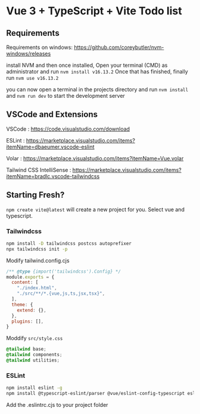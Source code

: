 # Vue 3 + TypeScript + Vite Todo list

## Requirements

Requirements on windows: https://github.com/coreybutler/nvm-windows/releases

install NVM and then once installed, Open your terminal (CMD) as administrator and run `nvm install v16.13.2`
Once that has finished, finally run `nvm use v16.13.2`

you can now open a terminal in the projects directory and run `nvm install` and `nvm run dev` to start the development server

## VSCode and Extensions

VSCode : https://code.visualstudio.com/download

ESLint : https://marketplace.visualstudio.com/items?itemName=dbaeumer.vscode-eslint

Volar : https://marketplace.visualstudio.com/items?itemName=Vue.volar

Tailwind CSS IntelliSense : https://marketplace.visualstudio.com/items?itemName=bradlc.vscode-tailwindcss

## Starting Fresh?

`npm create vite@latest` will create a new project for you.
Select vue and typescript.

### Tailwindcss

```bash
npm install -D tailwindcss postcss autoprefixer
npx tailwindcss init -p
```
Modify tailwind.config.cjs

```javascript
/** @type {import('tailwindcss').Config} */
module.exports = {
  content: [
    "./index.html",
    "./src/**/*.{vue,js,ts,jsx,tsx}",
  ],
  theme: {
    extend: {},
  },
  plugins: [],
}
```

Moddify `src/style.css`
```css
@tailwind base;
@tailwind components;
@tailwind utilities;
```

### ESLint

```bash
npm install eslint -g
npm install @typescript-eslint/parser @vue/eslint-config-typescript eslint eslint-config-airbnb-base eslint-plugin-import eslint-plugin-vue --save-dev
```

Add the .eslintrc.cjs to your project folder 